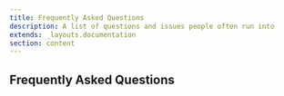 ```yaml
---
title: Frequently Asked Questions
description: A list of questions and issues people often run into
extends: _layouts.documentation
section: content
---
```


## Frequently Asked Questions
